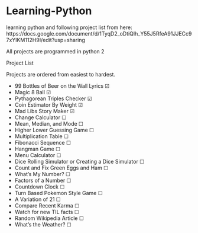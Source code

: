 # Learning-Python
<p>learning python and following project list from here: https://docs.google.com/document/d/1TyqD2_oDtiQIh_Y55J5RfeA91JJECc97xYIKM112H9I/edit?usp=sharing</p>
<p>All projects are programmed in python 2</p>
<p>Project List</p>
<p>Projects are ordered from easiest to hardest.</p>

<ul>
  <li>99 Bottles of Beer on the Wall Lyrics ☑</li>
  <li>Magic 8 Ball ☑</li>
  <li>Pythagorean Triples Checker ☑</li>
  <li>Coin Estimator By Weight ☑</li>
  <li>Mad Libs Story Maker ☑</li>
  <li>Change Calculator ☐</li>
  <li>Mean, Median, and Mode ☐</li>
  <li>Higher Lower Guessing Game ☐</li>
  <li>Multiplication Table ☐</li>
  <li>Fibonacci Sequence ☐</li>
  <li>Hangman Game ☐</li>
  <li>Menu Calculator ☐</li>
  <li>Dice Rolling Simulator or Creating a Dice Simulator ☐</li>
  <li>Count and Fix Green Eggs and Ham ☐</li>
  <li>What’s My Number? ☐</li>
  <li>Factors of a Number ☐</li>
  <li>Countdown Clock ☐</li>
  <li>Turn Based Pokemon Style Game ☐</li>
  <li>A Variation of 21 ☐</li>
  <li>Compare Recent Karma ☐</li>
  <li>Watch for new TIL facts ☐</li>
  <li>Random Wikipedia Article ☐</li>
  <li>What’s the Weather? ☐</li>
</ul>
